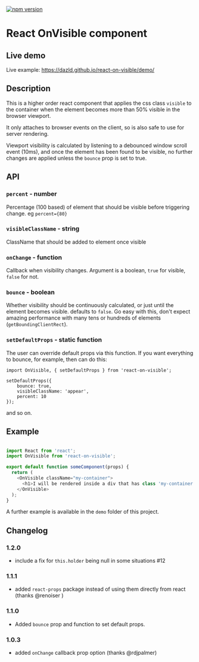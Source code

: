 [![npm version](https://badge.fury.io/js/react-on-visible.svg)](https://badge.fury.io/js/react-on-visible)
# React OnVisible component

## Live demo

Live example: https://dazld.github.io/react-on-visible/demo/

## Description

This is a higher order react component that applies the css class `visible` to the container when the element becomes more than 50% visible in the browser viewport.

It only attaches to browser events on the client, so is also safe to use for server rendering.

Viewport visibility is calculated by listening to a debounced window scroll event (10ms), and once the element has been found to be visible, no further changes are applied unless the `bounce` prop is set to true.

## API

### `percent` - number

Percentage (100 based) of element that should be visible before triggering change. eg `percent={80}`

### `visibleClassName` - string

ClassName that should be added to element once visible

### `onChange` - function

Callback when visibility changes. Argument is a boolean, `true` for visible, `false` for not.

### `bounce` - boolean

Whether visibility should be continuously calculated, or just until the element becomes visible. defaults to `false`. Go easy with this, don't expect amazing performance with many tens or hundreds of elements (`getBoundingClientRect`).

### `setDefaultProps` - static function

The user can override default props via this function. If you want everything to bounce, for example, then can do this:
```
import OnVisible, { setDefaultProps } from 'react-on-visible';

setDefaultProps({
    bounce: true,
    visibleClassName: 'appear',
    percent: 10
});

```

and so on.

## Example

```js

import React from 'react';
import OnVisible from 'react-on-visible';

export default function someComponent(props) {
  return (
    <OnVisible className="my-container">
      <h1>I will be rendered inside a div that has class 'my-container' only until I become visible, at which point the container will have the classes 'my-container visible'</h1>
    </OnVisible>
  );
}

```

A further example is available in the `demo` folder of this project.

## Changelog

### 1.2.0

- include a fix for `this.holder` being null in some situations #12

### 1.1.1

- added `react-props` package instead of using them directly from react (thanks @renoiser )



### 1.1.0

- Added `bounce` prop and function to set default props.

### 1.0.3

- added `onChange` callback prop option (thanks @rdjpalmer)
